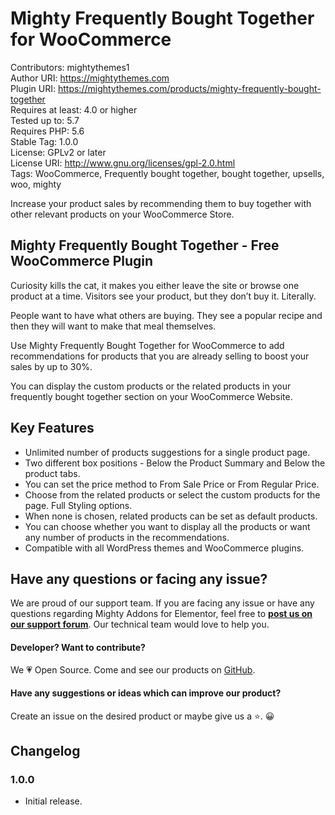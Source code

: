 # Mighty Frequently Bought Together for WooCommerce
Contributors: mightythemes1  
Author URI: https://mightythemes.com  
Plugin URI: https://mightythemes.com/products/mighty-frequently-bought-together  
Requires at least: 4.0 or higher  
Tested up to: 5.7  
Requires PHP: 5.6  
Stable Tag: 1.0.0  
License: GPLv2 or later  
License URI: http://www.gnu.org/licenses/gpl-2.0.html  
Tags: WooCommerce, Frequently bought together, bought together, upsells, woo, mighty

Increase your product sales by recommending them to buy together with other relevant products on your WooCommerce Store.

## Mighty Frequently Bought Together - Free WooCommerce Plugin

Curiosity kills the cat, it makes you either leave the site or browse one product at a time. Visitors see your product, but they don’t buy it. Literally.

People want to have what others are buying. They see a popular recipe and then they will want to make that meal themselves. 

Use Mighty Frequently Bought Together for WooCommerce to add recommendations for products that you are already selling to boost your sales by up to 30%.

You can display the custom products or the related products in your frequently bought together section on your WooCommerce Website.

## Key Features
* Unlimited number of products suggestions for a single product page.
* Two different box positions - Below the Product Summary and Below the product tabs.
* You can set the price method to From Sale Price or From Regular Price.
* Choose from the related products or select the custom products for the page.
Full Styling options.
* When none is chosen, related products can be set as default products.
* You can choose whether you want to display all the products or want any number of products in the recommendations.
* Compatible with all WordPress themes and WooCommerce plugins.

## Have any questions or facing any issue?
We are proud of our support team. If you are facing any issue or have any questions regarding Mighty Addons for Elementor, feel free to **[post us on our support forum](https://mightythemes.com/support/c/mighty-addons/)**. Our technical team would love to help you. 

#### Developer? Want to contribute?

We 💗 Open Source. Come and see our products on [GitHub](https://github.com/mightythemes).

#### Have any suggestions or ideas which can improve our product?
Create an issue on the desired product or maybe give us a ⭐. 😀

## Changelog

### 1.0.0
* Initial release.

